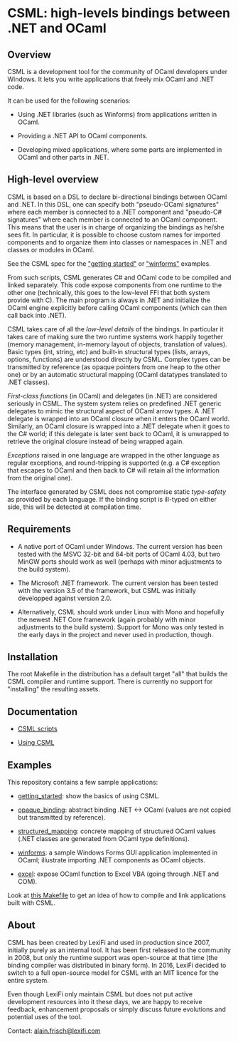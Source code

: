 CSML: high-levels bindings between .NET and OCaml
=================================================

Overview
--------

CSML is a development tool for the community of OCaml developers under
Windows. It lets you write applications that freely mix OCaml and .NET
code.

It can be used for the following scenarios:


  - Using .NET libraries (such as Winforms) from applications written
    in OCaml.

  - Providing a .NET API to OCaml components.

  - Developing mixed applications, where some parts are implemented in
    OCaml and other parts in .NET.


High-level overview
-------------------

CSML is based on a DSL to declare bi-directional bindings between
OCaml and .NET.  In this DSL, one can specify both "pseudo-OCaml
signatures" where each member is connected to a .NET component and
"pseudo-C# signatures" where each member is connected to an OCaml
component.  This means that the user is in charge of organizing the
bindings as he/she sees fit. In particular, it is possible to choose
custom names for imported components and to organize them into classes
or namespaces in .NET and classes or modules in OCaml.

See the CSML spec for the ["getting started"](examples/getting_started/getting_started.csml)
or ["winforms"](examples/winforms/winforms.csml) examples.

From such scripts, CSML generates C# and OCaml code to be compiled and
linked separately.  This code expose components from one runtime to
the other one (technically, this goes to the low-level FFI that both
system provide with C).  The main program is always in .NET and
initialize the OCaml engine explicitly before calling OCaml components
(which can then call back into .NET).

CSML takes care of all the *low-level details* of the bindings.  In
particular it takes care of making sure the two runtime systems work
happily together (memory management, in-memory layout of objects,
translation of values).  Basic types (int, string, etc) and built-in
structural types (lists, arrays, options, functions) are understood
directly by CSML.  Complex types can be transmitted by reference (as
opaque pointers from one heap to the other one) or by an automatic
structural mapping (OCaml datatypes translated to .NET classes).

*First-class functions* (in OCaml) and delegates (in .NET) are
considered seriously in CSML. The system system relies on predefined
.NET generic delegates to mimic the structural aspect of OCaml arrow
types. A .NET delegate is wrapped into an OCaml closure when it enters
the OCaml world. Similarly, an OCaml closure is wrapped into a .NET
delegate when it goes to the C# world; if this delegate is later sent
back to OCaml, it is unwrapped to retrieve the original closure
instead of being wrapped again.


*Exceptions* raised in one language are wrapped in the other language as
regular exceptions, and round-tripping is supported (e.g. a C#
exception that escapes to OCaml and then back to C# will retain all
the information from the original one).

The interface generated by CSML does not compromise static *type-safety*
as provided by each language. If the binding script is ill-typed on
either side, this will be detected at compilation time.


Requirements
------------

  - A native port of OCaml under Windows.  The current version has
    been tested with the MSVC 32-bit and 64-bit ports of OCaml 4.03,
    but two MinGW ports should work as well (perhaps with minor
    adjustments to the build system).

  - The Microsoft .NET framework.  The current version has been tested
    with the version 3.5 of the framework, but CSML was initially
    developped against version 2.0.

  - Alternatively, CSML should work under Linux with Mono and
    hopefully the newest .NET Core framework (again probably with
    minor adjustments to the build system).  Support for Mono was only
    tested in the early days in the project and never used in
    production, though.


Installation
------------

The root Makefile in the distribution has a default target "all" that
builds the CSML compiler and runtime support. There is currently no
support for "installing" the resulting assets.


Documentation
-------------

  - [CSML scripts](IDL.md)

  - [Using CSML](USAGE.md)


Examples
--------

This repository contains a few sample applications:

  - [getting_started](examples/getting_started): show the basics of using CSML.

  - [opaque_binding](examples/opaque_binding): abstract binding .NET <-> OCaml
    (values are not copied but transmitted by reference).

  - [structured_mapping](examples/structured_mapping): concrete mapping of structured OCaml values
    (.NET classes are generated from OCaml type definitions).

  - [winforms](examples/winforms): a sample Windows Forms GUI application implemented in OCaml;
    illustrate importing .NET components as OCaml objects.

  - [excel](examples/excel): expose OCaml function to Excel VBA (going through .NET and COM).


Look at [this Makefile](Makefile.examples) to get an idea of how to
compile and link applications built with CSML.


About
-----

CSML has been created by LexiFi and used in production since 2007,
initially purely as an internal tool.  It has been first released to
the community in 2008, but only the runtime support was open-source at
that time (the binding compiler was distributed in binary form).  In
2016, LexiFi decided to switch to a full open-source model for CSML
with an MIT licence for the entire system.

Even though LexiFi only maintain CSML but does not put active
development resources into it these days, we are happy to receive
feedback, enhancement proposals or simply discuss future evolutions
and potential uses of the tool.


Contact: alain.frisch@lexifi.com
